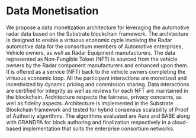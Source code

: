 # Data Monetisation
We propose a data monetization architecture for leveraging the automotive radar data based on the Substrate blockchain framework. The architecture is designed to enable a virtuous economic cycle involving the Radar automotive data for the consortium members of Automotive enterprises, Vehicle owners, as well as Radar Equipment manufacturers. The data represented as Non-Fungible Token (NFT) is sourced from the vehicle owners by the Radar component manufacturers and enhanced upon them. It is offered as a service (NFT) back to the vehicle owners completing the virtuous economic loop. All the participant interactions are monetized and incentivized by dynamic pricing and commission sharing. Data interactions are certified for integrity as well as reviews for each NFT are maintained in the blockchain. Architecture respects the fairness, privacy concerns, as well as fidelity aspects. Architecture is implemented in the Substrate Blockchain framework and tested for hybrid consensus scalability of Proof of Authority algorithms. The algorithms evaluated are Aura and BABE along with GRANDPA for block authoring and finalization respectively in a cloud-based implementation that suits the enterprise consortium networks.
